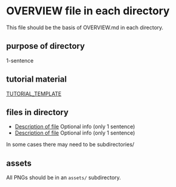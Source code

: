 # OVERVIEW file in each directory

This file should be the basis of OVERVIEW.md in each directory.

## purpose of directory 
1-sentence

## tutorial material
[TUTORIAL_TEMPLATE](TUTORIAL_TEMPLATE.md)

## files in directory

* [Description of file](filename1) Optional info (only 1 sentence)
* [Description of file](filename2)  Optional info (only 1 sentence)

In some cases there may need to be subdirectories/

## assets
All PNGs should be in an `assets/` subdirectory.





